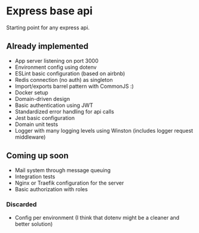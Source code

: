 # Express base api

Starting point for any express api.

## Already implemented

* App server listening on port 3000
* Environment config using dotenv
* ESLint basic configuration (based on airbnb)
* Redis connection (no auth) as singleton
* Import/exports barrel pattern with CommonJS :)
* Docker setup
* Domain-driven design
* Basic authentication using JWT
* Standardized error handling for api calls
* Jest basic configuration
* Domain unit tests
* Logger  with many logging levels using Winston (includes logger request middleware)

## Coming up soon

* Mail system through message queuing
* Integration tests
* Nginx or Traefik configuration for the server
* Basic authorization with roles

### Discarded

* Config per environment (I think that dotenv might be a cleaner and better solution)
